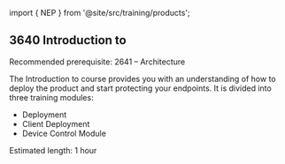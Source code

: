 import { NEP } from '@site/src/training/products';

## 3640 Introduction to <NEP />

Recommended prerequisite: 2641 <NEP /> – Architecture

The Introduction to <NEP /> course provides you with an understanding of how to deploy the product and start protecting your endpoints. It is divided into three training modules:

* Deployment
* Client Deployment
* Device Control Module

Estimated length: 1 hour
